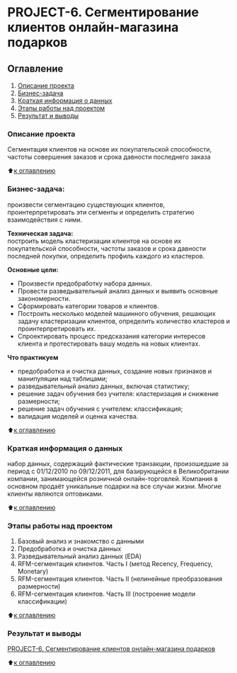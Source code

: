 # PROJECT-6. Сегментирование клиентов онлайн-магазина подарков

## Оглавление
1. [Описание проекта](https://github.com/Yul-Art/SF-DST/tree/main/PROJECT-4.%20Задача%20классификации#описание-проекта)
2. [Бизнес-задача](https://github.com/Yul-Art/SF-DST/tree/main/PROJECT-4.%20Задача%20классификации#какой-кейс-решаем)
3. [Краткая информация о данных](https://github.com/Yul-Art/SF-DST/tree/main/PROJECT-4.%20Задача%20классификации#краткая-информация-о-данных)
4. [Этапы работы над проектом](https://github.com/Yul-Art/SF-DST/tree/main/PROJECT-4.%20Задача%20классификации#этапы-работы-над-проектом)
5. [Результат и выводы](https://github.com/Yul-Art/SF-DST/tree/main/PROJECT-4.%20Задача%20классификации#результат-и-выводы)


### Описание проекта
Сегментация клиентов на основе их покупательской способности, частоты совершения заказов и срока давности последнего заказа

:arrow_up:[к оглавлению](https://github.com/Yul-Art/SF-DST/tree/main/PROJECT-4.%20Задача%20классификации#оглавление)

### Бизнес-задача: 
произвести сегментацию существующих клиентов, проинтерпретировать эти сегменты и определить стратегию взаимодействия с ними.

**Техническая задача:**  
построить модель кластеризации клиентов на основе их покупательской способности, частоты заказов и срока давности последней покупки, определить профиль каждого из кластеров.

**Основные цели:**  
* Произвести предобработку набора данных.
* Провести разведывательный анализ данных и выявить основные закономерности.
* Сформировать категории товаров и клиентов.
* Построить несколько моделей машинного обучения, решающих задачу кластеризации клиентов, определить количество кластеров и проинтерпретировать их.
* Спроектировать процесс предсказания категории интересов клиента и протестировать вашу модель на новых клиентах.

**Что практикуем**  
* предобработка и очистка данных, создание новых признаков и манипуляции над таблицами;
* разведывательный анализ данных, включая статистику;
* решение задач обучения без учителя: кластеризация и снижение размерности;
* решение задач обучения с учителем: классификация;
* валидация моделей и оценка качества.

:arrow_up:[к оглавлению](https://github.com/Yul-Art/SF-DST/tree/main/PROJECT-4.%20Задача%20классификации#оглавление)

### Краткая информация о данных
набор данных, содержащий фактические транзакции, произошедшие за период с 01/12/2010 по 09/12/2011, для базирующейся в Великобритании компании, занимающейся розничной онлайн-торговлей. Компания в основном продаёт уникальные подарки на все случаи жизни. Многие клиенты являются оптовиками.

:arrow_up:[к оглавлению](https://github.com/Yul-Art/SF-DST/tree/main/PROJECT-4.%20Задача%20классификации#оглавление)

### Этапы работы над проектом 
1. Базовый анализ и знакомство с данными
2. Предобработка и очистка данных
3. Разведывательный анализ данных (EDA)
4. RFM-сегментация клиентов. Часть I (метод Recency, Frequency, Monetary)
5. RFM-сегментация клиентов. Часть II (нелинейные преобразования размерности)
6. RFM-сегментация клиентов. Часть III (построение модели классификации)

:arrow_up:[к оглавлению](https://github.com/Yul-Art/SF-DST/tree/main/PROJECT-4.%20Задача%20классификации#оглавление)

### Результат и выводы 
[PROJECT-6. Сегментирование клиентов онлайн-магазина подарков](https://github.com/Yul-Art/SF-DST/blob/main/PROJECT-4.%20Задача%20классификации/Project_4_ML.ipynb)

:arrow_up:[к оглавлению](https://github.com/Yul-Art/SF-DST/tree/main/PROJECT-4.%20Задача%20классификации#оглавление)


